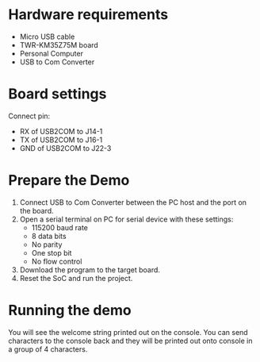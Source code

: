 Hardware requirements
===================
- Micro USB cable
- TWR-KM35Z75M board
- Personal Computer
- USB to Com Converter

Board settings
============
Connect pin:
- RX of USB2COM to J14-1
- TX of USB2COM to J16-1
- GND of USB2COM to J22-3

Prepare the Demo
===============
1.  Connect USB to Com Converter between the PC host and the port on the board.
2.  Open a serial terminal on PC for serial device with these settings:
    - 115200 baud rate
    - 8 data bits
    - No parity
    - One stop bit
    - No flow control
3.  Download the program to the target board.
4.  Reset the SoC and run the project.

Running the demo
===============
You will see the welcome string printed out on the console.
You can send characters to the console back and they will be printed out onto console in a group of 4 characters.